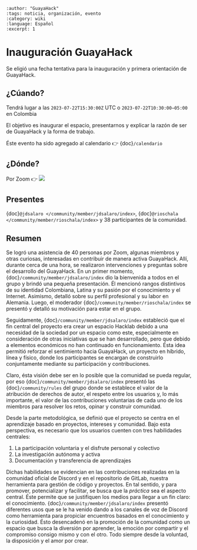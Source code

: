 ```{post} 2023-06-30
:author: "GuayaHack"
:tags: noticia, organización, evento
:category: wiki
:language: Español
:excerpt: 1
```

# Inauguración GuayaHack

Se eligió una fecha tentativa para la inauguración y primera orientación de GuayaHack.

## ¿Cúando?

Tendrá lugar a las `2023‐07‐22T15:30:00Z` UTC o `2023‐07‐22T10:30:00−05:00` en Colombia 

El objetivo es inaugurar el espacio, presentarnos y explicar la razón de ser de GuayaHack y la forma de trabajo.

Éste evento ha sido agregado al calendario 👉 {doc}`/calendario`

## ¿Dónde?

Por Zoom 👉 <a target="_blank" href="https://calendar.google.com/calendar/event?action=TEMPLATE&amp;tmeid=N3U2bTNjZHYxbzMwNW50aTJrdGk0OTBwbTggZ3VheWFoYWNrQG0&amp;tmsrc=guayahack%40gmail.com"><img border="0" src="https://www.google.com/calendar/images/ext/gc_button1_es.gif"></a>

## Presentes 

{doc}`@jdsalaro </community/member/jdsalaro/index>`, {doc}`@rioschala </community/member/rioschala/index>` y 38 participantes de la comunidad.

## Resumen

Se logró una asistencia de 40 personas por Zoom, algunas miembros y otras curiosas, interesadas en contribuir de manera activa GuayaHack. Allí, durante cerca de una hora, se realizaron intervenciones y preguntas sobre el desarrollo del GuayaHack. En un primer momento, {doc}`/community/member/jdsalaro/index` dio la bienvenida a todos en el grupo y brindó una pequeña presentación. Él mencionó rangos distintivos de su identidad Colombiana, Latina y su pasión por el conocimiento y el Internet. Asimismo, detalló sobre su perfil profesional y su labor en Alemania.
Luego, el moderador {doc}`/community/member/rioschala/index` se presentó y detalló su motivación para estar en el grupo.

Seguidamente, {doc}`/community/member/jdsalaro/index` estableció que el fin central del proyecto era crear un espacio Hacklab debido a una necesidad de la sociedad por un espacio como este, especialmente en consideración de otras iniciativas que se han desarrollado, pero que debido a elementos económicos no han continuado en funcionamiento. Ésta idea permitió reforzar el sentimiento hacia GuayaHack, un proyecto en híbrido, línea y físico, donde los participantes se encargan de construirlo conjuntamente mediante su participación y contribuciones.
 
Claro, ésta visión debe ser en lo posible que la comunidad se pueda regular, por eso {doc}`/community/member/jdsalaro/index` presentó las {doc}`/community/rules` del grupo donde se establece el valor de la atribución de derechos de autor, el respeto entre los usuarios y, lo más importante, el valor de las contribuciones voluntarias de cada uno de los miembros para resolver los retos, opinar y construir comunidad.
 
Desde la parte metodológica, se definió que el proyecto se centra en el aprendizaje basado en proyectos, intereses y comunidad. Bajo esta perspectiva, es necesario que los usuarios cuenten con tres habilidades centrales:

1. La participación voluntaria y el disfrute personal y colectivo
2. La investigación autónoma y activa
3. Documentación y transferencia de aprendizajes

Dichas habilidades se evidencian en las contribuciones realizadas en la comunidad oficial de Discord y en el repositorio de GitLab, nuestra herramienta para gestión de código y proyectos. En tal sentido, y para promover, potencializar y facilitar, se busca que la *práctica* sea el aspecto central. Éste permite que se justifiquen los medios para llegar a un fin claro: el conocimiento. {doc}`/community/member/jdsalaro/index` presentó diferentes usos que se le ha venido dando a los canales de voz de Discord como herramienta para propiciar encuentros basados en el conocimiento y la curiosidad. Ésto desencadenó en la promoción de la comunidad como un espacio que busca la diversión por aprender, la emoción por compartir y el compromiso consigo mismo y con el otro. Todo siempre desde la voluntad, la disposición y el amor por crear.

